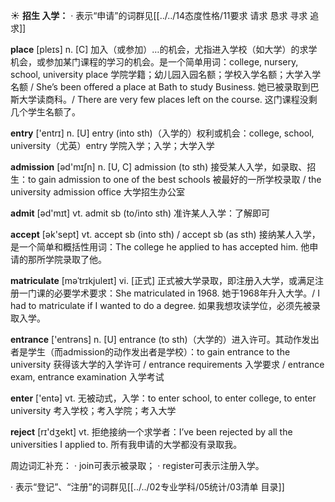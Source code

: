 ☀ <span class="category">**招生 入学：**</span>
· 表示“申请”的词群见[[../../14态度性格/11要求 请求 恳求 寻求 追求]]

<span class="vocabulary">**place**</span> [pleɪs] 
<span class="definition">n. [C] 加入（或参加）…的机会，尤指进入学校（如大学）的求学机会，或参加某门课程的学习的机会。是一个简单用词：</span>college, nursery, school, university place 学院学籍；幼儿园入园名额；学校入学名额；大学入学名额 / She’s been offered a place at Bath to study Business. 她已被录取到巴斯大学读商科。/ There are very few places left on the course. 这门课程没剩几个学生名额了。

<span class="vocabulary">**entry**</span> ['entrɪ] 
<span class="definition">n. [U] entry (into sth)（入学的）权利或机会：</span>college, school, university（尤英）entry 学院入学；入学；大学入学

<span class="vocabulary">**admission**</span> [əd'mɪʃn] 
<span class="definition">n. [U, C] admission (to sth) 接受某人入学，如录取、招生：</span>to gain admission to one of the best schools 被最好的一所学校录取 / the university admission office 大学招生办公室

<span class="vocabulary">**admit**</span> [əd'mɪt] 
<span class="definition">vt. admit sb (to/into sth) 准许某人入学：</span>了解即可

<span class="vocabulary">**accept**</span> [ək'sept] 
<span class="definition">vt. accept sb (into sth) / accept sb (as sth) 接纳某人入学，是一个简单和概括性用词：</span>The college he applied to has accepted him. 他申请的那所学院录取了他。
           
<span class="vocabulary">**matriculate**</span> [məˈtrɪkjuleɪt]
<span class="definition">vi. [正式] 正式被大学录取，即注册入大学，或满足注册一门课的必要学术要求：</span>She matriculated in 1968. 她于1968年升入大学。/ I had to matriculate if I wanted to do a degree. 如果我想攻读学位，必须先被录取入学。

<span class="vocabulary">**entrance**</span> ['entrəns] 
<span class="definition">n. [U] entrance (to sth)（大学的）进入许可。其动作发出者是学生（而admission的动作发出者是学校）：</span>to gain entrance to the university 获得该大学的入学许可 / entrance requirements 入学要求 / entrance exam, entrance examination 入学考试

<span class="vocabulary">**enter**</span> ['entə] 
<span class="definition">vt. 无被动式，入学：</span>to enter school, to enter college, to enter university 考入学校；考入学院；考入大学

<span class="vocabulary">**reject**</span> [rɪ'dӡekt] 
<span class="definition">vt. 拒绝接纳一个求学者：</span>I’ve been rejected by all the universities I applied to. 所有我申请的大学都没有录取我。

周边词汇补充：
· join可表示被录取；
· register可表示注册入学。

· 表示“登记”、“注册”的词群见[[../../02专业学科/05统计/03清单 目录]]


